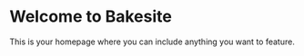 <!-- Getting started with Bakesite -->
# Welcome to Bakesite

This is your homepage where you can include anything you want to feature.
